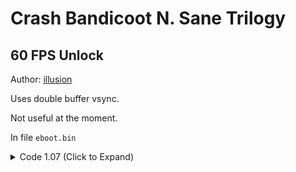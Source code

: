 # Crash Bandicoot N. Sane Trilogy

## 60 FPS Unlock

Author: [illusion](https://github.com/illusion0001)

Uses double buffer vsync.

Not useful at the moment.

In file `eboot.bin`

<details>
<summary>Code 1.07 (Click to Expand)</summary>

```
# sceVideoOutSetFlipRate

E8 2D E3 D0 00

90 90 90 90 90
```

</details>
